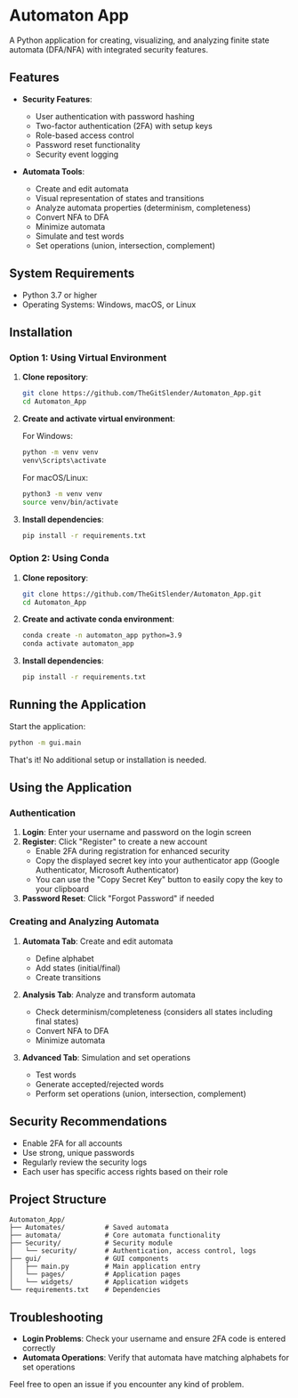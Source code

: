 # Automaton App

A Python application for creating, visualizing, and analyzing finite state automata (DFA/NFA) with integrated security features.

## Features

- **Security Features**:
  - User authentication with password hashing
  - Two-factor authentication (2FA) with setup keys
  - Role-based access control
  - Password reset functionality
  - Security event logging
  
- **Automata Tools**:
  - Create and edit automata
  - Visual representation of states and transitions
  - Analyze automata properties (determinism, completeness)
  - Convert NFA to DFA
  - Minimize automata
  - Simulate and test words
  - Set operations (union, intersection, complement)

## System Requirements

- Python 3.7 or higher
- Operating Systems: Windows, macOS, or Linux

## Installation

### Option 1: Using Virtual Environment

1. **Clone repository**:
   ```bash
   git clone https://github.com/TheGitSlender/Automaton_App.git
   cd Automaton_App
   ```

2. **Create and activate virtual environment**:
   
   For Windows:
   ```bash
   python -m venv venv
   venv\Scripts\activate
   ```
   
   For macOS/Linux:
   ```bash
   python3 -m venv venv
   source venv/bin/activate
   ```

3. **Install dependencies**:
   ```bash
   pip install -r requirements.txt
   ```

### Option 2: Using Conda

1. **Clone repository**:
   ```bash
   git clone https://github.com/TheGitSlender/Automaton_App.git
   cd Automaton_App
   ```

2. **Create and activate conda environment**:
   ```bash
   conda create -n automaton_app python=3.9
   conda activate automaton_app
   ```

3. **Install dependencies**:
   ```bash
   pip install -r requirements.txt
   ```

## Running the Application

Start the application:
```bash
python -m gui.main
```

That's it! No additional setup or installation is needed.

## Using the Application

### Authentication

1. **Login**: Enter your username and password on the login screen
2. **Register**: Click "Register" to create a new account
   - Enable 2FA during registration for enhanced security
   - Copy the displayed secret key into your authenticator app (Google Authenticator, Microsoft Authenticator)
   - You can use the "Copy Secret Key" button to easily copy the key to your clipboard
3. **Password Reset**: Click "Forgot Password" if needed

### Creating and Analyzing Automata

1. **Automata Tab**: Create and edit automata
   - Define alphabet
   - Add states (initial/final)
   - Create transitions

2. **Analysis Tab**: Analyze and transform automata
   - Check determinism/completeness (considers all states including final states)
   - Convert NFA to DFA
   - Minimize automata

3. **Advanced Tab**: Simulation and set operations
   - Test words
   - Generate accepted/rejected words
   - Perform set operations (union, intersection, complement)

## Security Recommendations

- Enable 2FA for all accounts
- Use strong, unique passwords
- Regularly review the security logs
- Each user has specific access rights based on their role

## Project Structure

```
Automaton_App/
├── Automates/          # Saved automata
├── automata/           # Core automata functionality
├── Security/           # Security module
│   └── security/       # Authentication, access control, logs
├── gui/                # GUI components
│   ├── main.py         # Main application entry
│   └── pages/          # Application pages
│   └── widgets/        # Application widgets
└── requirements.txt    # Dependencies
```

## Troubleshooting

- **Login Problems**: Check your username and ensure 2FA code is entered correctly
- **Automata Operations**: Verify that automata have matching alphabets for set operations

Feel free to open an issue if you encounter any kind of problem.
